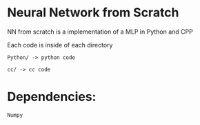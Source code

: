 # Neural Network from Scratch 

NN from scratch is a implementation of a MLP in Python and CPP

Each code is inside of each directory

    Python/ -> python code

    cc/ -> cc code 


# Dependencies:

    Numpy